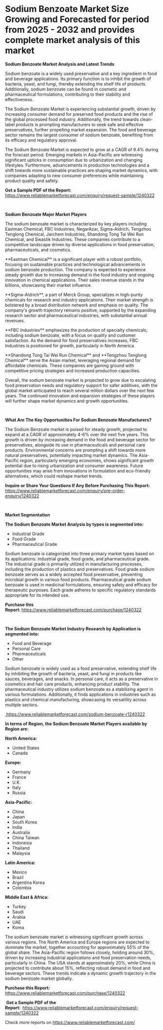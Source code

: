<p><h1>Sodium Benzoate Market Size Growing and Forecasted for period from 2025 - 2032 and provides complete market analysis of this market</h1></p><p><strong>Sodium Benzoate Market Analysis and Latest Trends</strong></p>
<p><p>Sodium benzoate is a widely used preservative and a key ingredient in food and beverage applications. Its primary function is to inhibit the growth of bacteria, yeast, and fungi, thereby extending the shelf life of products. Additionally, sodium benzoate can be found in cosmetic and pharmaceutical formulations, contributing to their stability and effectiveness.</p><p>The Sodium Benzoate Market is experiencing substantial growth, driven by increasing consumer demand for preserved food products and the rise of the global processed food industry. Additionally, the trend towards clean-label products is prompting manufacturers to seek safe and effective preservatives, further propelling market expansion. The food and beverage sector remains the largest consumer of sodium benzoate, benefiting from its efficacy and regulatory approval.</p><p>The Sodium Benzoate Market is expected to grow at a CAGR of 9.4% during the forecast period. Emerging markets in Asia-Pacific are witnessing significant upticks in consumption due to urbanization and changing lifestyles. Furthermore, advancements in production technologies and a shift towards more sustainable practices are shaping market dynamics, with companies adapting to new consumer preferences while maintaining product quality and safety.</p></p>
<p><strong>Get a Sample PDF of the Report:&nbsp;</strong> <a href="https://www.reliablemarketforecast.com/enquiry/request-sample/1240322?utm_campaign=2249&utm_medium=2&utm_source=Github&utm_content=ia&utm_term=30012025&utm_id=sodium-benzoate">https://www.reliablemarketforecast.com/enquiry/request-sample/1240322</a></p>
<p>&nbsp;</p>
<p><strong>Sodium Benzoate Major Market Players</strong></p>
<p><p>The sodium benzoate market is characterized by key players including Eastman Chemical, FBC Industries, NegarAzar, Sigma-Aldrich, Tengzhou Tenglong Chemical, Jarchem Industries, Shandong Tong Tai Wei Run Chemical, and Swastik Industries. These companies contribute to a competitive landscape driven by diverse applications in food preservation, pharmaceuticals, and cosmetics.</p><p>**Eastman Chemical** is a significant player with a robust portfolio, focusing on sustainable practices and technological advancements in sodium benzoate production. The company is expected to experience steady growth due to increasing demand in the food industry and ongoing innovation in chemical applications. Their sales revenue stands in the billions, showcasing their market influence.</p><p>**Sigma-Aldrich**, a part of Merck Group, specializes in high-purity chemicals for research and industry applications. Their market strength is bolstered by a broad distribution network and emphasis on quality. The company's growth trajectory remains positive, supported by the expanding research sector and pharmaceutical industries, with substantial annual revenues.</p><p>**FBC Industries** emphasizes the production of specialty chemicals, including sodium benzoate, with a focus on quality and customer satisfaction. As the demand for food preservatives increases, FBC Industries is positioned for growth, particularly in North America.</p><p>**Shandong Tong Tai Wei Run Chemical** and **Tengzhou Tenglong Chemical** serve the Asian market, leveraging regional demand for affordable chemicals. These companies are gaining ground with competitive pricing strategies and increased production capacities.</p><p>Overall, the sodium benzoate market is projected to grow due to escalating food preservation needs and regulatory support for safer additives, with the global market anticipated to reach several million dollars over the next few years. The continued innovation and expansion strategies of these players will further shape market dynamics and growth opportunities.</p></p>
<p>&nbsp;</p>
<p><strong>What Are The Key Opportunities For Sodium Benzoate Manufacturers?</strong></p>
<p><p>The Sodium Benzoate market is poised for steady growth, projected to expand at a CAGR of approximately 4-6% over the next five years. This growth is driven by increasing demand in the food and beverage sector for preservatives, alongside its use in pharmaceuticals and personal care products. Environmental concerns are prompting a shift towards more natural preservatives, potentially impacting market dynamics. The Asia-Pacific region, particularly emerging economies, shows significant growth potential due to rising urbanization and consumer awareness. Future opportunities may arise from innovations in formulation and eco-friendly alternatives, which could reshape market trends.</p></p>
<p><strong>Inquire or Share Your Questions If Any Before Purchasing This Report:</strong> <a href="https://www.reliablemarketforecast.com/enquiry/pre-order-enquiry/1240322?utm_campaign=2249&utm_medium=2&utm_source=Github&utm_content=ia&utm_term=30012025&utm_id=sodium-benzoate">https://www.reliablemarketforecast.com/enquiry/pre-order-enquiry/1240322</a></p>
<p>&nbsp;</p>
<p><strong>Market Segmentation</strong></p>
<p><strong>The Sodium Benzoate Market Analysis by types is segmented into:</strong></p>
<p><ul><li>Industrial Grade</li><li>Food Grade</li><li>Pharmaceutical Grade</li></ul></p>
<p><p>Sodium benzoate is categorized into three primary market types based on its applications: industrial grade, food grade, and pharmaceutical grade. The industrial grade is primarily utilized in manufacturing processes, including the production of plastics and preservatives. Food grade sodium benzoate serves as a widely accepted food preservative, preventing microbial growth in various food products. Pharmaceutical grade sodium benzoate is used in medicinal formulations, ensuring safety and efficacy for therapeutic purposes. Each grade adheres to specific regulatory standards appropriate for its intended use.</p></p>
<p><strong>Purchase this Report:&nbsp;</strong><a href="https://www.reliablemarketforecast.com/purchase/1240322?utm_campaign=2249&utm_medium=2&utm_source=Github&utm_content=ia&utm_term=30012025&utm_id=sodium-benzoate">https://www.reliablemarketforecast.com/purchase/1240322</a></p>
<p>&nbsp;</p>
<p><strong>The Sodium Benzoate Market Industry Research by Application is segmented into:</strong></p>
<p><ul><li>Food and Beverage</li><li>Personal Care</li><li>Pharmaceuticals</li><li>Other</li></ul></p>
<p><p>Sodium benzoate is widely used as a food preservative, extending shelf life by inhibiting the growth of bacteria, yeast, and fungi in products like sauces, beverages, and snacks. In personal care, it acts as a preservative in cosmetics and hair care products, enhancing product stability. The pharmaceutical industry utilizes sodium benzoate as a stabilizing agent in various formulations. Additionally, it finds applications in industries such as plastics and chemical manufacturing, showcasing its versatility across multiple sectors.</p></p>
<p><a href="https://www.reliablemarketforecast.com/sodium-benzoate-r1240322?utm_campaign=2249&utm_medium=2&utm_source=Github&utm_content=ia&utm_term=30012025&utm_id=sodium-benzoate">&nbsp;https://www.reliablemarketforecast.com/sodium-benzoate-r1240322</a></p>
<p><strong>In terms of Region, the Sodium Benzoate Market Players available by Region are:</strong></p>
<p>
    <p> <strong> North America: </strong>
        <ul>
            <li>United States</li>
            <li>Canada</li>
        </ul>
        </p> 
    <p> <strong> Europe: </strong>
        <ul>
            <li>Germany</li>
            <li>France</li>
            <li>U.K.</li>
            <li>Italy</li>
            <li>Russia</li>
        </ul>
        </p> 
    <p> <strong> Asia-Pacific: </strong>
        <ul>
            <li>China</li>
            <li>Japan</li>
            <li>South Korea</li>
            <li>India</li>
            <li>Australia</li>
            <li>China Taiwan</li>
            <li>Indonesia</li>
            <li>Thailand</li>
            <li>Malaysia</li>
        </ul>
        </p> 
    <p> <strong> Latin America: </strong>
        <ul>
            <li>Mexico</li>
            <li>Brazil</li>
            <li>Argentina Korea</li>
            <li>Colombia</li>
        </ul>
        </p> 
    <p> <strong> Middle East & Africa: </strong>
        <ul>
            <li>Turkey</li>
            <li>Saudi</li>
            <li>Arabia</li>
            <li>UAE</li>
            <li>Korea</li>
        </ul>
    </p>
    </p>
<p><p>The sodium benzoate market is witnessing significant growth across various regions. The North America and Europe regions are expected to dominate the market, together accounting for approximately 55% of the global share. The Asia-Pacific region follows closely, holding around 30%, driven by increasing industrial applications and food preservation needs, particularly in China. The USA stands at approximately 20%, while China is projected to contribute about 15%, reflecting robust demand in food and beverage sectors. These trends indicate a dynamic growth trajectory in the sodium benzoate market globally.</p></p>
<p><strong>Purchase this Report: </strong><a href="https://www.reliablemarketforecast.com/purchase/1240322?utm_campaign=2249&utm_medium=2&utm_source=Github&utm_content=ia&utm_term=30012025&utm_id=sodium-benzoate">https://www.reliablemarketforecast.com/purchase/1240322</a></p>
<p>&nbsp;<strong>Get a Sample PDF of the Report:&nbsp;&nbsp;</strong><a href="https://www.reliablemarketforecast.com/enquiry/request-sample/1240322?utm_campaign=2249&utm_medium=2&utm_source=Github&utm_content=ia&utm_term=30012025&utm_id=sodium-benzoate">https://www.reliablemarketforecast.com/enquiry/request-sample/1240322</a></p>
<p><strong></strong></p>
<p>Check more reports on <a href="https://www.reliablemarketforecast.com/?utm_campaign=2249&utm_medium=2&utm_source=Github&utm_content=ia&utm_term=30012025&utm_id=sodium-benzoate">https://www.reliablemarketforecast.com/</a></p>